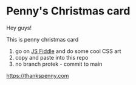 # Penny's Christmas card

Hey guys!

This is penny christmas card

1. go on [JS Fiddle](https://jsfiddle.net/) and do some cool CSS art
2. copy and paste into this repo
3. no branch protek - commit to main


https://thankspenny.com
